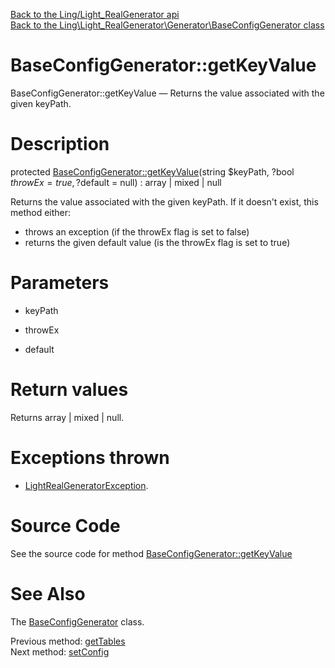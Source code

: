 [Back to the Ling/Light_RealGenerator api](https://github.com/lingtalfi/Light_RealGenerator/blob/master/doc/api/Ling/Light_RealGenerator.md)<br>
[Back to the Ling\Light_RealGenerator\Generator\BaseConfigGenerator class](https://github.com/lingtalfi/Light_RealGenerator/blob/master/doc/api/Ling/Light_RealGenerator/Generator/BaseConfigGenerator.md)


BaseConfigGenerator::getKeyValue
================



BaseConfigGenerator::getKeyValue — Returns the value associated with the given keyPath.




Description
================


protected [BaseConfigGenerator::getKeyValue](https://github.com/lingtalfi/Light_RealGenerator/blob/master/doc/api/Ling/Light_RealGenerator/Generator/BaseConfigGenerator/getKeyValue.md)(string $keyPath, ?bool $throwEx = true, ?$default = null) : array | mixed | null




Returns the value associated with the given keyPath.
If it doesn't exist, this method either:
- throws an exception (if the throwEx flag is set to false)
- returns the given default value (is the throwEx flag is set to true)




Parameters
================


- keyPath

    

- throwEx

    

- default

    


Return values
================

Returns array | mixed | null.


Exceptions thrown
================

- [LightRealGeneratorException](https://github.com/lingtalfi/Light_RealGenerator/blob/master/doc/api/Ling/Light_RealGenerator/Exception/LightRealGeneratorException.md).&nbsp;







Source Code
===========
See the source code for method [BaseConfigGenerator::getKeyValue](https://github.com/lingtalfi/Light_RealGenerator/blob/master/Generator/BaseConfigGenerator.php#L114-L125)


See Also
================

The [BaseConfigGenerator](https://github.com/lingtalfi/Light_RealGenerator/blob/master/doc/api/Ling/Light_RealGenerator/Generator/BaseConfigGenerator.md) class.

Previous method: [getTables](https://github.com/lingtalfi/Light_RealGenerator/blob/master/doc/api/Ling/Light_RealGenerator/Generator/BaseConfigGenerator/getTables.md)<br>Next method: [setConfig](https://github.com/lingtalfi/Light_RealGenerator/blob/master/doc/api/Ling/Light_RealGenerator/Generator/BaseConfigGenerator/setConfig.md)<br>

